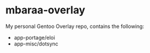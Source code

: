 # mbaraa-overlay

My personal Gentoo Overlay repo, contains the following:

- app-portage/eloi
- app-misc/dotsync
